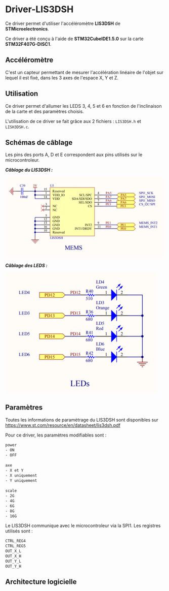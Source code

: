 # Driver-LIS3DSH
Ce driver permet d'utiliser l'accéléromètre **LIS3DSH** de **STMicroelectronics**.

Ce driver a été conçu à l'aide de **STM32CubeIDE1.5.0** sur la carte **STM32F407G-DISC1**.

## Accéléromètre
C'est un capteur permettant de mesurer l'accélération linéaire de l'objet sur lequel il est fixé, dans les 3 axes de l'espace X, Y et Z.

## Utilisation
Ce driver permet d'allumer les LEDS 3, 4, 5 et 6 en fonction de l'inclinaison de la carte et des paramètres choisis.

L'utilisation de ce driver se fait grâce aux 2 fichiers : `LIS3DSH.h` et `LISH3DSH.c`.

## Schémas de câblage
Les pins des ports A, D et E correspondent aux pins utilisés sur le microcontroleur.

***Câblage du LIS3DSH :***

![MEMS](MEMS.png)

***Câblage des LEDS :***

![LEDS](LEDS.png)


## Paramètres
Toutes les informations de paramètrage du LIS3DSH sont disponibles sur https://www.st.com/resource/en/datasheet/lis3dsh.pdf

Pour ce driver, les paramètres modifiables sont :
```
power
- ON
- OFF

axe
- X et Y
- X uniquement
- Y uniquement

scale
- 2G
- 4G
- 6G
- 8G
- 16G
```

Le LIS3DSH communique avec le microcontroleur via la SPI1.
Les registres utilisés sont :
```
CTRL_REG4
CTRL_REG5
OUT_X_L
OUT_X_H
OUT_Y_L
OUT_Y_H
```

## Architecture logicielle


